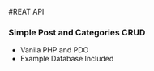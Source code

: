 #REAT API

<h3>Simple Post and Categories CRUD</h3>   

<ul>
    <li>Vanila PHP and PDO</li>
    <li>Example Database Included</li>
</ul>